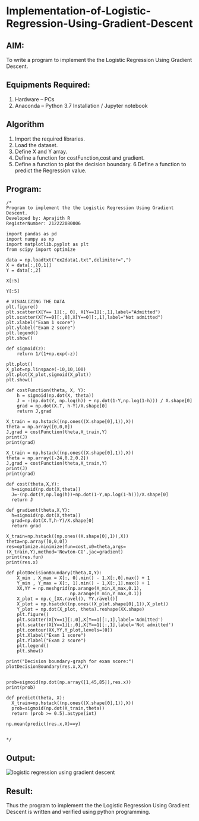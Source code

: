 # Implementation-of-Logistic-Regression-Using-Gradient-Descent

## AIM:
To write a program to implement the the Logistic Regression Using Gradient Descent.

## Equipments Required:
1. Hardware – PCs
2. Anaconda – Python 3.7 Installation / Jupyter notebook

## Algorithm
1. Import the required libraries.
2. Load the dataset.
3. Define X and Y array.
4. Define a function for costFunction,cost and gradient.
5. Define a function to plot the decision boundary. 6.Define a function to predict the 
   Regression value.

## Program:
```
/*
Program to implement the the Logistic Regression Using Gradient Descent.
Developed by: Aprajith R
RegisterNumber: 212222080006

import pandas as pd
import numpy as np
import matplotlib.pyplot as plt
from scipy import optimize

data = np.loadtxt("ex2data1.txt",delimiter=",")
X = data[:,[0,1]]
Y = data[:,2]

X[:5]

Y[:5]

# VISUALIZING THE DATA
plt.figure()
plt.scatter(X[Y== 1][:, 0], X[Y==1][:,1],label="Admitted")
plt.scatter(X[Y==0][:,0],X[Y==0][:,1],label="Not admitted")
plt.xlabel("Exam 1 score")
plt.ylabel("Exam 2 score")
plt.legend()
plt.show()

def sigmoid(z):
    return 1/(1+np.exp(-z))

plt.plot()
X_plot=np.linspace(-10,10,100)
plt.plot(X_plot,sigmoid(X_plot))
plt.show()

def costFunction(theta, X, Y):
    h = sigmoid(np.dot(X, theta))
    J = -(np.dot(Y, np.log(h)) + np.dot(1-Y,np.log(1-h))) / X.shape[0]
    grad = np.dot(X.T, h-Y)/X.shape[0]
    return J,grad

X_train = np.hstack((np.ones((X.shape[0],1)),X))
theta = np.array([0,0,0])
J,grad = costFunction(theta,X_train,Y)
print(J)
print(grad)

X_train = np.hstack((np.ones((X.shape[0],1)),X))
theta = np.array([-24,0.2,0.2])
J,grad = costFunction(theta,X_train,Y)
print(J)
print(grad)

def cost(theta,X,Y):
  h=sigmoid(np.dot(X,theta))
  J=-(np.dot(Y,np.log(h))+np.dot(1-Y,np.log(1-h)))/X.shape[0]
  return J

def gradient(theta,X,Y):
  h=sigmoid(np.dot(X,theta))
  grad=np.dot(X.T,h-Y)/X.shape[0]
  return grad

X_train=np.hstack((np.ones((X.shape[0],1)),X))
theta=np.array([0,0,0])
res=optimize.minimize(fun=cost,x0=theta,args=(X_train,Y),method='Newton-CG',jac=gradient)
print(res.fun)
print(res.x)

def plotDecisionBoundary(theta,X,Y):
    X_min , X_max = X[:, 0].min() - 1,X[:,0].max() + 1
    Y_min , Y_max = X[:, 1].min() - 1,X[:,1].max() + 1
    XX,YY = np.meshgrid(np.arange(X_min,X_max,0.1),
                        np.arange(Y_min,Y_max,0.1))
    X_plot = np.c_[XX.ravel(), YY.ravel()]
    X_plot = np.hsatck((np.ones((X_plot.shape[0],1)),X_plot))
    Y_plot = np.dot(X_plot, theta).reshape(XX.shape)
    plt.figure()
    plt.scatter(X[Y==1][:,0],X[Y==1][:,1],label='Admitted')
    plt.scatter(X[Y==1][:,0],X[Y==1][:,1],label='Not admitted')
    plt.contour(XX,YY,Y_plot,levels=[0])
    plt.Xlabel("Exam 1 score")
    plt.Ylabel("Exam 2 score")
    plt.legend()
    plt.show()

print("Decision boundary-graph for exam score:")
plotDecisionBoundary(res.x,X,Y)


prob=sigmoid(np.dot(np.array([1,45,85]),res.x))
print(prob)

def predict(theta, X):
  X_train=np.hstack((np.ones((X.shape[0],1)),X))
  prob=sigmoid(np.dot(X_train,theta))
  return (prob >= 0.5).astype(int)

np.mean(predict(res.x,X)==y)


*/
```

## Output:
![logistic regression using gradient descent](sam.png)


## Result:
Thus the program to implement the the Logistic Regression Using Gradient Descent is written and verified using python programming.


